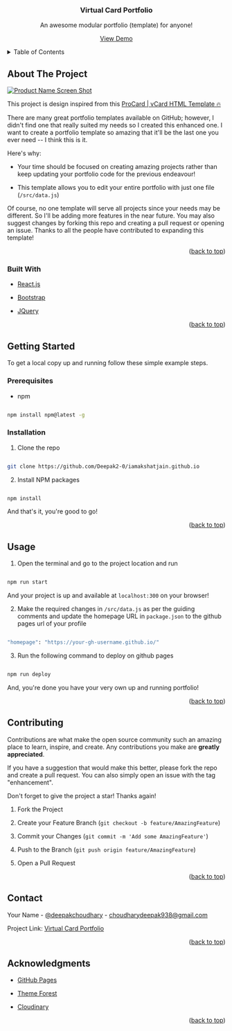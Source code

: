 
<div id="top"></div>

<!-- PROJECT LOGO -->

<br />

<div align="center">

<a href="https://github.com/Deepak2-0/iamakshatjain.github.io">

<!-- <img src="https://res.cloudinary.com/whiteknight/image/upload/v1597427637/Screenshot_from_2020-08-14_23-23-26_qzbhw8.png" alt="Logo" width="500"> -->

</a>

<h3 align="center">Virtual Card Portfolio</h3>

<p align="center">

An awesome modular portfolio (template) for anyone!

<a href="https://deepakportfolio.netlify.app/">View Demo</a>

</p>

</div>

<!-- TABLE OF CONTENTS -->

<details>

<summary>Table of Contents</summary>

<ol>

<li>

<a href="#about-the-project">About The Project</a>

<ul>

<li><a href="#built-with">Built With</a></li>

</ul>

</li>

<li>

<a href="#getting-started">Getting Started</a>

<ul>

<li><a href="#prerequisites">Prerequisites</a></li>

<li><a href="#installation">Installation</a></li>

</ul>

</li>

<li><a href="#usage">Usage</a></li>

<li><a href="#contributing">Contributing</a></li>

<li><a href="#contact">Contact</a></li>

<li><a href="#acknowledgments">Acknowledgments</a></li>

</ol>

</details>

<!-- ABOUT THE PROJECT -->

##  About The Project

[![Product Name Screen Shot][product-screenshot]](https://example.com)

This project is design inspired from this [ProCard | vCard HTML Template 🔥](https://themeforest.net/item/pro-card-material-cv-resume-vcard-template/20111046)

There are many great portfolio templates available on GitHub; however, I didn't find one that really suited my needs so I created this enhanced one. I want to create a portfolio template so amazing that it'll be the last one you ever need -- I think this is it.

Here's why:

* Your time should be focused on creating amazing projects rather than keep updating your portfolio code for the previous endeavour!

* This template allows you to edit your entire portfolio with just one file (`/src/data.js`) 

Of course, no one template will serve all projects since your needs may be different. So I'll be adding more features in the near future. You may also suggest changes by forking this repo and creating a pull request or opening an issue. Thanks to all the people have contributed to expanding this template!

<!-- Use the `BLANK_README.md` to get started. -->

<p align="right">(<a href="#top">back to top</a>)</p>

###  Built With

* [React.js](https://reactjs.org/)

* [Bootstrap](https://getbootstrap.com)

* [JQuery](https://jquery.com)

<p align="right">(<a href="#top">back to top</a>)</p>

<!-- GETTING STARTED -->

##  Getting Started

To get a local copy up and running follow these simple example steps.

###  Prerequisites

* npm

```sh

npm install npm@latest -g

```

###  Installation

1. Clone the repo

```sh

git clone https://github.com/Deepak2-0/iamakshatjain.github.io

```

2. Install NPM packages

```sh

npm install

```
And that's it, you're good to go!

<p align="right">(<a href="#top">back to top</a>)</p>

<!-- USAGE EXAMPLES -->

##  Usage

1. Open the terminal and go to the project location and run 

```sh

npm run start

```

And your project is up and available at `localhost:300` on your browser!

2. Make the required changes in `/src/data.js` as per the guiding comments and update the homepage URL in `package.json` to the github pages url of your profile

```sh

"homepage": "https://your-gh-username.github.io/"

```

3. Run the following command to deploy on github pages

```sh

npm run deploy

```

And, you're done you have your very own up and running portfolio!

<p align="right">(<a href="#top">back to top</a>)</p>


<!-- CONTRIBUTING -->

##  Contributing

Contributions are what make the open source community such an amazing place to learn, inspire, and create. Any contributions you make are **greatly appreciated**.

If you have a suggestion that would make this better, please fork the repo and create a pull request. You can also simply open an issue with the tag "enhancement".

Don't forget to give the project a star! Thanks again!

1. Fork the Project

2. Create your Feature Branch (`git checkout -b feature/AmazingFeature`)

3. Commit your Changes (`git commit -m 'Add some AmazingFeature'`)

4. Push to the Branch (`git push origin feature/AmazingFeature`)

5. Open a Pull Request

<p align="right">(<a href="#top">back to top</a>)</p>

<!-- CONTACT -->

##  Contact

Your Name - [@deepakchoudhary](https://twitter.com/DeepakC01065864) - choudharydeepak938@gmail.com

Project Link: [Virtual Card Portfolio](https://github.com/Deepak2-0/iamakshatjain.github.io)

<p align="right">(<a href="#top">back to top</a>)</p>

<!-- ACKNOWLEDGMENTS -->

##  Acknowledgments

* [GitHub Pages](https://pages.github.com)

* [Theme Forest](https://themeforest.net/)

* [Cloudinary](https://cloudinary.com/)

<p align="right">(<a href="#top">back to top</a>)</p>

<!-- MARKDOWN LINKS & IMAGES -->

[product-screenshot]: https://res.cloudinary.com/dsvmpzpk1/image/upload/q_auto:low/v1646114684/Screenshot_2022-03-01_at_11.34.13_AM_ctab59.png
